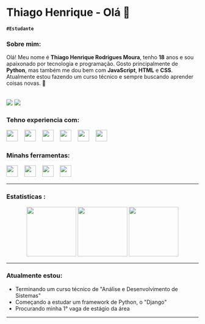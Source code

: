 # Thiago Henrique - Olá 🖖
**`#Estudante`**

### Sobre mim:
Olá! Meu nome é **Thiago Henrique Rodrigues Moura**, tenho **18** anos e sou apaixonado por tecnologia e programação. Gosto principalmente de **Python**, mas também me dou bem com **JavaScript**, **HTML** e **CSS**. Atualmente estou fazendo um curso técnico e sempre buscando aprender coisas novas. 🚀

[![](https://img.shields.io/badge/-Instagram-%23E4405F?style=for-the-badge&logo=instagram&logoColor=white)](https://www.instagram.com/thiago.kk_dev?utm_source=ig_web_button_share_sheet&igsh=ZDNlZDc0MzIxNw==)
[![](https://img.shields.io/badge/-Gmail-%23333?style=for-the-badge&logo=gmail&logoColor=white)](mailto:Thiagohenriquerm@gmail.com)
---

### Tehno experiencia com:
<img height="30px" src="https://icongr.am/devicon/python-original.svg?size=30&color=currentColor">ㅤ
<img height="30px" src="https://icongr.am/devicon/mysql-original-wordmark.svg?size=30&color=currentColor">ㅤ
<img height="30px" src="https://icongr.am/devicon/javascript-original.svg?size=30&color=currentColor">ㅤ
<img height="30px" src="https://icongr.am/devicon/nodejs-original.svg?size=30&color=currentColor">ㅤ
<img height="30px" src="https://icongr.am/devicon/html5-original.svg?size=30&color=currentColor">ㅤ
<img height="30px" src="https://icongr.am/devicon/css3-original.svg?size=30&color=currentColor">ㅤ


### Minahs ferramentas:
<img height="30px" src="https://devicon-website.vercel.app/api/vscode/original.svg">ㅤ
<img height="30px" src="https://devicon-website.vercel.app/api/ubuntu/plain.svg">ㅤ
<img height="30px" src="https://devicon-website.vercel.app/api/git/original.svg">ㅤ
<img height="30px" src="https://devicon-website.vercel.app/api/bash/original.svg">ㅤ

---

### Estatisticas :
<div align="center">
    <td  >
      <img height="130px" src="https://github-readme-stats.vercel.app/api?username=ThiagoHenriqueRm&show_icons=true&theme=tokyonight&include_all_commits=true&locale=pt-br&rank_icon=github"/>
    <td>
      <img height="130px" src="https://github-readme-stats.vercel.app/api/top-langs/?username=ThiagoHenriqueRm&layout=compact&theme=tokyonight&locale=pt-br&include_all_commits=true"/>
    <td>
      <img height="130px" src="https://github-readme-streak-stats.herokuapp.com/?user=ThiagoHenriqueRm&include_all_commits=true&theme=tokyonight&locale=pt-br"/>
</div>

---

### Atualmente estou: 

* Terminando um curso técnico de "Análise e Desenvolvimento de Sistemas" 
* Começando a estudar um framework de Python, o "Django"
* Procurando minha 1° vaga de estágio da área

---
